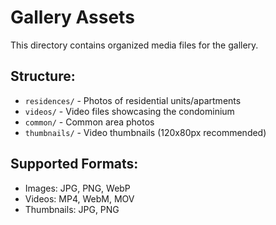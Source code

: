 # Gallery Assets

This directory contains organized media files for the gallery.

## Structure:
- `residences/` - Photos of residential units/apartments
- `videos/` - Video files showcasing the condominium
- `common/` - Common area photos
- `thumbnails/` - Video thumbnails (120x80px recommended)

## Supported Formats:
- Images: JPG, PNG, WebP
- Videos: MP4, WebM, MOV
- Thumbnails: JPG, PNG
